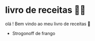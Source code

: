 # livro de receitas :man_cook:

olá ! Bem vindo ao meu livro de receitas :wave:



- Strogonoff de frango
